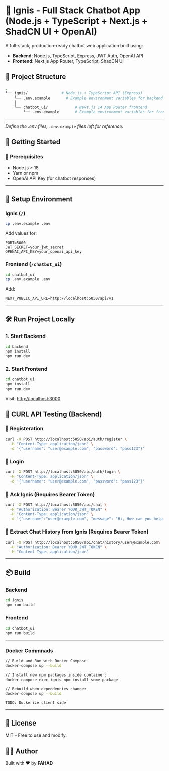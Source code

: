 # 🧠 Ignis - Full Stack Chatbot App (Node.js + TypeScript + Next.js + ShadCN UI + OpenAI)

A full-stack, production-ready chatbot web application built using:

- **Backend**: Node.js, TypeScript, Express, JWT Auth, OpenAI API
- **Frontend**: Next.js App Router, TypeScript, ShadCN UI

## 📁 Project Structure

```bash
.
└── ignis/               # Node.js + TypeScript API (Express)
    └── .env.example       # Example environment variables for backend
    │
    └── chatbot_ui/            # Next.js 14 App Router frontend
        └── .env.example       # Example environment variables for frontend
````

---

*Define the .env files, `.env.example` files left for reference.*

## 🚀 Getting Started

### 🔧 Prerequisites

* Node.js ≥ 18
* Yarn or npm
* OpenAI API Key (for chatbot responses)

---

## 🔐 Setup Environment

### Ignis (`/`)

```bash
cp .env.example .env
```

Add values for:

```env
PORT=5000
JWT_SECRET=your_jwt_secret
OPENAI_API_KEY=your_openai_api_key
```

### Frontend (`/chatbot_ui`)

```bash
cd chatbot_ui
cp .env.example .env
```

Add:

```env
NEXT_PUBLIC_API_URL=http://localhost:5050/api/v1
```

---

## 🛠️ Run Project Locally

### 1. Start Backend

```bash
cd backend
npm install
npm run dev
```

### 2. Start Frontend

```bash
cd chatbot_ui
npm install
npm run dev
```

Visit: [http://localhost:3000](http://localhost:3000)

## 🧪 CURL API Testing (Backend)

### 🔐 Registeration
```bash
curl -X POST http://localhost:5050/api/auth/register \
  -H "Content-Type: application/json" \
  -d '{"username": "user@example.com", "password": "pass123"}'

```

### 🔐 Login

```bash
curl -X POST http://localhost:5050/api/auth/login \
  -H "Content-Type: application/json" \
  -d '{"username": "user@example.com", "password": "pass123"}'
```

### 🧠 Ask Ignis (Requires Bearer Token)

```bash
curl -X POST http://localhost:5050/api/chat \
  -H "Authorization: Bearer YOUR_JWT_TOKEN" \
  -H "Content-Type: application/json" \
  -d '{"username":"user@example.com", "message": "Hi, How can you help me?"}'
```

### 🧠 Extract Chat History from Ignis (Requires Bearer Token)

```bash
curl -X POST http://localhost:5050/api/chat/history/user@example.com\
  -H "Authorization: Bearer YOUR_JWT_TOKEN" \
  -H "Content-Type: application/json"
```

---

## 📦 Build

### Backend

```bash
cd ignis 
npm run build
```

### Frontend

```bash
cd chatbot_ui
npm run build
```

---

### Docker Commnads

```bash
// Build and Run with Docker Compose
docker-compose up --build

// Install new npm packages inside container:
docker-compose exec ignis npm install some-package

// Rebuild when dependencies change:
docker-compose up --build

TODO: Dockerize client side
```
---
## 📜 License

MIT – Free to use and modify.


## 👨‍💻 Author

Built with ❤️ by **FAHAD**
